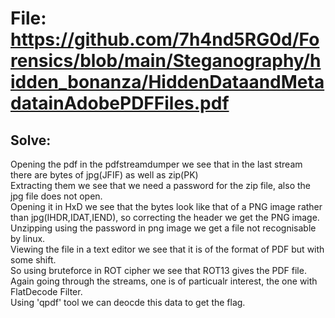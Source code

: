 # File: https://github.com/7h4nd5RG0d/Forensics/blob/main/Steganography/hidden_bonanza/HiddenDataandMetadatainAdobePDFFiles.pdf  

## Solve:  
Opening the pdf in the pdfstreamdumper we see that in the last stream there are bytes of jpg(JFIF) as well as zip(PK)  
Extracting them we see that we need a password for the zip file, also the jpg file does not open.  
Opening it in HxD we see that the bytes look like that of a PNG image rather than jpg(IHDR,IDAT,IEND), so correcting the header we get the PNG image.  
Unzipping using the password in png image we get a file not recognisable by linux.  
Viewing the file in a text editor we see that it is of the format of PDF but with some shift.  
So using bruteforce in ROT cipher we see that ROT13 gives the PDF file.  
Again going through the streams, one is of particualr interest, the one with FlatDecode Filter.  
Using 'qpdf' tool we can deocde this data to get the flag.  
